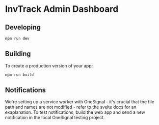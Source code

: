 # InvTrack Admin Dashboard

## Developing

```bash
npm run dev
```

## Building

To create a production version of your app:

```bash
npm run build
```

## Notifications

We're setting up a service worker with OneSignal - it's crucial that the file path and names are not modified - refer to the svelte docs for an exaplanation.
To test notifications, build the web app and send a new notification in the local OneSignal testing project.
